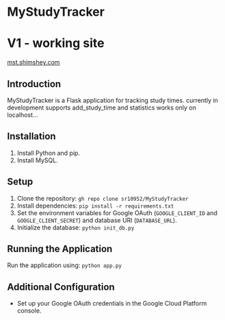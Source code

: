 # MyStudyTracker

# V1 - working site
[mst.shimshey.com](https://mst.shimshey.com)

## Introduction
MyStudyTracker is a Flask application for tracking study times. currently in development
supports add_study_time and statistics
works only on localhost... 

## Installation
1. Install Python and pip.
2. Install MySQL.

## Setup
1. Clone the repository: `gh repo clone sr10952/MyStudyTracker`
2. Install dependencies: `pip install -r requirements.txt`
3. Set the environment variables for Google OAuth (`GOOGLE_CLIENT_ID` and `GOOGLE_CLIENT_SECRET`) and database URI (`DATABASE_URL`).
4. Initialize the database: `python init_db.py`

## Running the Application
Run the application using: `python app.py`

## Additional Configuration
- Set up your Google OAuth credentials in the Google Cloud Platform console.
